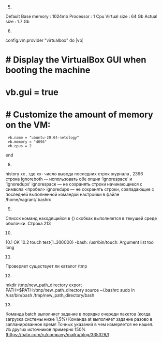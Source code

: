 5.
Default
Base memory : 1024mb
Processor : 1 Cpu
Virtual size : 64 Gb
Actual size : 1.7 Gb

6.
config.vm.provider "virtualbox" do |vb|
  #   # Display the VirtualBox GUI when booting the machine
  #   vb.gui = true
  #
  #   # Customize the amount of memory on the VM:
     vb.name = "ubuntu-20.04-netology"
	 vb.memory = "4096"
	 vb.cpus = 2
end

8.
history xx , где хх- число вывода последних строк журнала ,  2396 строка
ignoreboth — использовать обе опции ‘ignorespace’ и ‘ignoredups’
ignorespace — не сохранять строки начинающиеся с символа <пробел>
ignoredups — не сохранять строки, совпадающие с последней выполненной командой
настройки в файле /home/vagrant/.bashrc

9.
Список команд находящийся в {} скобках выполняется в текущей среде оболочки. Строка 213

10.
10.1 OK
10.2 touch test{1..300000}
-bash: /usr/bin/touch: Argument list too long

11.
Проверяет существует ли каталог /tmp

12.
mkdir /tmp/new_path_directory
export PATH=$PATH:/tmp/new_path_directory
source ~/.bashrc
sudo ln /usr/bin/bash /tmp/new_path_directory/bash

13.
Команда batch выполняет задание в порядке очереди пакетов (когда загрузка системы ниже 1,5%)
Команда at выполняет задание разово в запланированное время 
Точных указаний в чем измеряется не нашел. Из других источников примерно 150% (https://habr.com/ru/company/mailru/blog/335326/)
